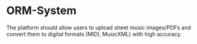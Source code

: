 # ORM-System
The platform should allow users to upload sheet music images/PDFs and convert them to digital formats (MIDI, MusicXML) with high accuracy.
